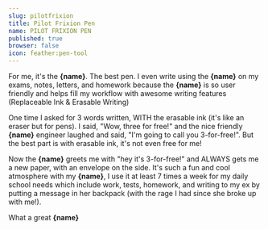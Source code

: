 ```yaml
---
slug: pilotfrixion
title: Pilot Frixion Pen
name: PILOT FRIXION PEN
published: true
browser: false
icon: feather:pen-tool
---
```


For me, it's the <b name="insert">{name}</b>. The best pen. I even write using the <b name="insert">{name}</b> on my exams, notes, letters, and homework because the <b name="insert">{name}</b> is so user friendly and helps fill my workflow with awesome writing features (Replaceable Ink & Erasable Writing)

One time I asked for 3 words written, WITH the erasable ink (it's like an eraser but for pens). I said, "Wow, three for free!" and the nice friendly <b name="insert">{name}</b> engineer laughed and said, "I'm going to call you 3-for-free!". But the best part is with erasable ink, it's not even free for me!

Now the <b name="insert">{name}</b> greets me with "hey it's 3-for-free!" and ALWAYS gets me a new paper, with an envelope on the side. It's such a fun and cool atmosphere with my <b name="insert">{name}</b>, I use it at least 7 times a week for my daily school needs which include work, tests, homework, and writing to my ex by putting a message in her backpack (with the rage I had since she broke up with me!).

What a great <b name="insert">{name}</b>
